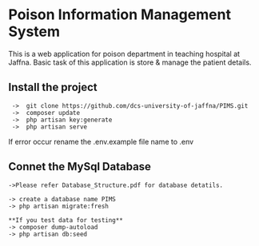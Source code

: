 <h1> Poison Information Management System </h1>

<p> This is a web application for poison department in teaching hospital at Jaffna. Basic task of this application is store & manage the patient details.



<h2> Install the project </h2>
                       
     ->  git clone https://github.com/dcs-university-of-jaffna/PIMS.git
     ->  composer update
     ->  php artisan key:generate 
     ->  php artisan serve
     
  If error occur rename  the .env.example file name to .env 



<h2> Connet the MySql Database</h2>
    
    ->Please refer Database_Structure.pdf for database detatils.

    -> create a database name PIMS
    -> php artisan migrate:fresh

    **If you test data for testing**
    -> composer dump-autoload
    -> php artisan db:seed
     

    

     
         
 
    
